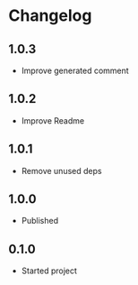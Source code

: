 # Changelog

## 1.0.3

- Improve generated comment

## 1.0.2

- Improve Readme

## 1.0.1

- Remove unused deps

## 1.0.0

- Published

## 0.1.0

- Started project
